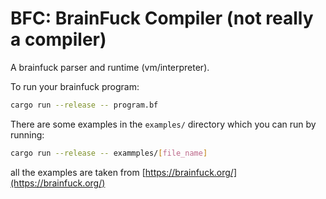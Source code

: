 # BFC: BrainFuck Compiler (not really a compiler)

A brainfuck parser and runtime (vm/interpreter).

To run your brainfuck program:
```bash
cargo run --release -- program.bf
```

There are some examples in the `examples/` directory which you can run by running:
```bash
cargo run --release -- exammples/[file_name]
```

all the examples are taken from [https://brainfuck.org/](https://brainfuck.org/)
